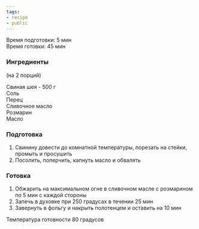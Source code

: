 ```yaml
---
tags:
- recipe
- public
---
```


Время подготовки: 5 мин  
Время готовки: 45 мин

### Ингредиенты

(на 2 порций)

Свиная шея - 500 г  
Соль  
Перец  
Сливочное масло  
Розмарин  
Масло

### Подготовка

1. Свинину довести до комнатной температуры, порезать на стейки, промыть и просушить
1. Посолить, поперчить, капнуть масло и обвалять

### Готовка

1. Обжарить на максимальном огне в сливочном масле с розмарином по 5 мин с каждой стороны
1. Запечь в духовке при 250 градусах в течении 25 мин
1. Завернуть в фольгу и накрыть полотенцем и оставить на 10 мин

Температура готовности 80 градусов
